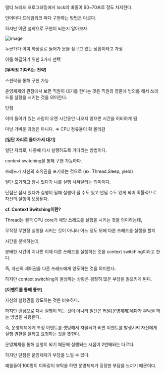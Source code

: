 멀티 쓰레드 프로그래밍에서 lock의 비중이 60~70프로 정도 차지한다.

언어마다 프레임워크 마다 구현하는 방법은 다르다.

하지만 어떤 철학으로 구현이 되는지 알아보자

![image](https://user-images.githubusercontent.com/75019048/131054460-5955580f-e05f-40c9-8d8c-d06d85462d3f.png)

누군가가 이미 화장실로 들어가 문을 잠구고 있는 상황이라고 가정

이를 해결하기 위한 3가지 선택

**[무작정 기다리는 전략]**

스핀락을 통해 구현 가능

운영체제의 관점에서 보면 직원이 대기를 한다는 것은 직원의 영혼에 빙의를 해서 쓰레드를 실행을 시키는 것을 의미한다. 

단점

이미 들어가 있는 사람이 오랜 시간동안 나오지 않으면 시간을 허비하게 됨

마냥 가벼운 과정은 아니다. ⇒ CPU 점유율이 확 올라감

**[일단 자리로 돌아가서 대기]**

일단 자리로, 나중에 다시 실행하도록 기다리는 방법이다.

context switching을 통해 구현 가능하다.

쓰레드가 자신의 소유권을 포기하는 것으로 (ex. Thread.Sleep, yield)

일단 포기하고 잠시 있다가 나를 실행 시켜달라는 의미이다.

단점은 잠시 있다가 실행이 될때 실행이 될 수도 있고 안될 수도 있게 되어 확률적으로 자신의 실행이 보장된다.

**cf. Context Switching이란?**

Thread는 결국 CPU core가 해당 쓰레드를 실행을 시키는 것을 의미하는데,

무작정 무한정 실행을 시키는 것이 아니라 어느 정도 뒤에 다른 쓰레드를 실행을 할지 

시간을 분배하는데,

분배한 시간이 지나면 이제 다른 쓰레드를 실행하는 것을 context switching이라고 한다.

즉, 자신의 제어권을 다른 쓰레드에게 양도하는 것을 의미한다.

하지만 context switching이 발생하는 상황은 굉장히 많은 부담을 일으키게 된다.

**[이벤트를 통해 통보]**

자신의 실행권을 양도하는 것은 비슷하다.

하지만 랜덤으로 다시 실행이 되는 것이 아니라 일단은 커널(운영체제)에다가 부탁을 하는 방법을 사용한다.

즉, 운영체제에게 특정 이벤트를 셋팅해서 자물쇠가 비면 이벤트를 발생시켜 자신에게 실행 권한을 달라고 요청하는 것을 뜻한다.

운영체제를 통해 실행이 되기 때문에 실행되는 시점이 2번째와는 다르다.

하지만 단점은 운영체제가 부담을 느낄 수 있다.

예를들어 100명이 이와같이 부탁을 하면 운영체제가 굉장한 부담을 느끼기 때문이다.
